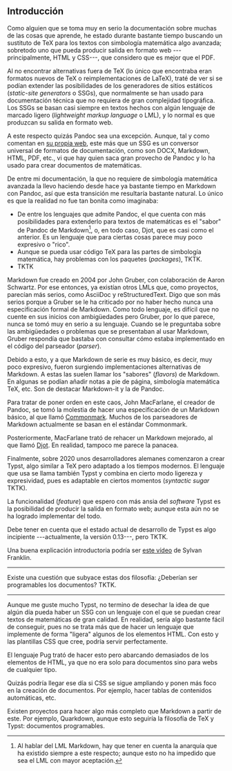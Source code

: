 



## Introducción

Como alguien que se toma muy en serio la documentación sobre muchas de las
cosas que aprende, he estado durante bastante tiempo buscando un sustituto
de TeX para los textos con simbología matemática algo avanzada; sobretodo
uno que pueda producir salida en formato web ---principalmente, HTML y
CSS---, que considero que es mejor que el PDF.

Al no encontrar alternativas fuera de TeX (lo único que encontraba eran
formatos nuevos de TeX o reimplementaciones de LaTeX), traté de ver si se
podían extender las posibilidades de los generadores de sitios estáticos
(_static-site generators_ o SSGs), que normalmente se han usado para
documentación técnica que no requiera de gran complejidad tipográfica. Los
SSGs se basan casi siempre en textos hechos con algún lenguaje de marcado
ligero (_lightweight markup language_ o LML), y lo normal es que produzcan
su salida en formato web.

A este respecto quizás Pandoc sea una excepción. Aunque, tal y como comentan
en [su propia web][pandoc-web], este más que un SSG es un conversor
universal de formatos de documentación, como son DOCX, Markdown, HTML, PDF,
etc., vi que hay quien saca gran provecho de Pandoc y lo ha usado para crear
documentos de matemáticas.

[pandoc-web]: https://pandoc.org/

De entre mi documentación, la que no requiere de simbología matemática
avanzada la llevo haciendo desde hace ya bastante tiempo en Markdown con
Pandoc, así que esta transición me resultaría bastante natural. Lo único es
que la realidad no fue tan bonita como imaginaba:

- De entre los lenguajes que admite Pandoc, el que cuenta con más
  posibilidades para extenderlo para textos de matemáticas es el "sabor" de
  Pandoc de Markdown[^markdown-sabores], o, en todo caso, Djot, que es casi
  como el anterior. Es un lenguaje que para ciertas cosas parece muy poco
  expresivo o "rico".
- Aunque se pueda usar código TeX para las partes de simbología matemática,
  hay problemas con los paquetes (_packages_), TKTK.
- TKTK

[^markdown-sabores]: Al hablar del LML Markdown, hay que tener en cuenta la
  anarquía que ha existido siempre a este respecto; aunque esto no ha
  impedido que sea el LML con mayor aceptación.

  Markdown fue creado en 2004 por John Gruber, con colaboración de Aaron
  Schwartz. Por ese entonces, ya existían otros LMLs que, como proyectos,
  parecían más serios, como AsciiDoc y reStructuredText. Digo que son más
  serios porque a Gruber se le ha criticado por no haber hecho nunca una
  especificación formal de Markdown. Como todo lenguaje, es difícil que no
  cuente en sus inicios con ambigüedades pero Gruber, por lo que parece,
  nunca se tomó muy en serio a su lenguaje. Cuando se le preguntaba sobre
  las ambigüedades o problemas que se presentaban al usar Markdown, Gruber
  respondía que bastaba con consultar cómo estaba implementado en el código
  del parseador (_parser_).

  Debido a esto, y a que Markdown de serie es muy básico, es decir, muy poco
  expresivo, fueron surgiendo implementaciones alternativas de Markdown. A
  estas las suelen llamar los "sabores" (_flavors_) de Markdown. En algunas
  se podían añadir notas a pie de página, simbología matemática TeX, etc.
  Son de destacar Markdown-it y la de Pandoc.

  Para tratar de poner orden en este caos, John MacFarlane, el creador de
  Pandoc, se tomó la molestia de hacer una especificación de un Markdown
  básico, al que llamó [Commonmark][]. Muchos de los parseadores de Markdown
  actualmente se basan en el estándar Commonmark.

  Posteriormente, MacFarlane trató de rehacer un Markdown mejorado, al que
  llamó [Djot][]. En realidad, tampoco me parece la panacea.

[Commonmark]: https://commonmark.org/
[Djot]: https://djot.net/

<!-- Ventajas frente a Markdown de Pandoc. Al fin y al cabo, como extensión
de Markdown que es, se pierden ciertas ayudas como el resaltado de sintaxis
para ciertas cosas, etc. -->

Finalmente, sobre 2020 unos desarrolladores alemanes comenzaron a crear
Typst, algo similar a TeX pero adaptado a los tiempos modernos. El lenguaje
que usa se llama también Typst y combina en cierto modo ligereza y
expresividad, pues es adaptable en ciertos momentos (_syntactic sugar_
TKTK).

<!-- Ventajas respecto a TeX y sus formatos: l lenguaje es más ligero en
ciertas ocasiones, tienen previsto que tenga salida en formato web y que no
sea algo supercomplicado, crear paquetes y plantillas es muy fácil ya que su
lenguaje parece mucho mejor que TeX. -->

La funcionalidad (_feature_) que espero con más ansia del _software_ Typst
es la posibilidad de producir la salida en formato web; aunque esta aún no
se ha logrado implementar del todo.

Debe tener en cuenta que el estado actual de desarrollo de Typst es algo
incipiente ---actualmente, la versión 0.13---, pero TKTK.

Una buena explicación introductoria podría ser [este
vídeo][typst-in-100-secs] de Sylvan Franklin.

[typst-in-100-secs]: https://www.youtube.com/watch?v=kI2e0o3sIVM



---


Existe una cuestión que subyace estas dos filosofía: ¿Deberían ser
programables los documentos? TKTK.


---


Aunque me guste mucho Typst, no termino de desechar la idea de que algún día
pueda haber un SSG con un lenguaje con el que se puedan crear textos de
matemáticas de gran calidad. En realidad, sería algo bastante fácil de
conseguir, pues no se trata más que de hacer un lenguaje que implemente de
forma "ligera" algunos de los elementos HTML. Con esto y las plantillas CSS
que cree, podría servir perfectamente.

El lenguaje Pug trató de hacer esto pero abarcando demasiados de los
elementos de HTML, ya que no era solo para documentos sino para webs de
cualquier tipo.

Quizás podría llegar ese día si CSS se sigue ampliando y ponen más foco en
la creación de documentos. Por ejemplo, hacer tablas de contenidos
automáticas, etc.

Existen proyectos para hacer algo más completo que Markdown a partir de
este. Por ejemplo, Quarkdown, aunque esto seguiría la filosofía de TeX y
Typst: documentos programables.




